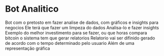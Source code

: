 # Bot Analitico 

Bot com o pretosto em fazer analise de dados, com gráficos e insights para negocios
    Ele terá que fazer um limpeza do dados 
    Analisa-lo e fazer insights
        Exemplo do melhor investimento para se fazer, ou que horas compara bitcoin
    o sistema tem que gerar relatorios 
        Relatorio vai ser difinido gerado de acordo com o tempo determinado pelo usuario
    Além de uma representação gráfica 


